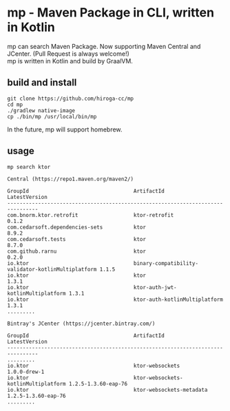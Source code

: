 # mp - Maven Package in CLI, written in Kotlin

mp can search Maven Package. Now supporting Maven Central and JCenter. (Pull Request is always welcome!)  
mp is written in Kotlin and build by GraalVM.

## build and install

```shell script
git clone https://github.com/hiroga-cc/mp
cd mp
./gradlew native-image
cp ./bin/mp /usr/local/bin/mp
```

In the future, mp will support homebrew.  

## usage

```shell script
mp search ktor

Central (https://repo1.maven.org/maven2/)

GroupId                                  ArtifactId                       LatestVersion
--------------------------------------------------------------------------------
com.bnorm.ktor.retrofit                  ktor-retrofit                    0.1.2
com.cedarsoft.dependencies-sets          ktor                             8.9.2
com.cedarsoft.tests                      ktor                             8.7.0
com.github.rarnu                         ktor                             0.2.0
io.ktor                                  binary-compatibility-validator-kotlinMultiplatform 1.1.5
io.ktor                                  ktor                             1.3.1
io.ktor                                  ktor-auth-jwt-kotlinMultiplatform 1.3.1
io.ktor                                  ktor-auth-kotlinMultiplatform    1.3.1
.........

Bintray's JCenter (https://jcenter.bintray.com/)

GroupId                                  ArtifactId                       LatestVersion
--------------------------------------------------------------------------------
.........
io.ktor                                  ktor-websockets                  1.0.0-drew-1
io.ktor                                  ktor-websockets-kotlinMultiplatform 1.2.5-1.3.60-eap-76
io.ktor                                  ktor-websockets-metadata         1.2.5-1.3.60-eap-76
.........
```

